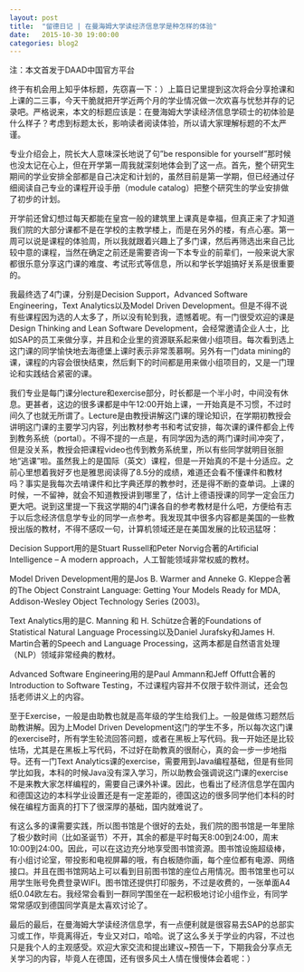 ```yaml
---
layout: post
title:  "留德日记 | 在曼海姆大学读经济信息学是种怎样的体验"
date:   2015-10-30 19:00:00
categories: blog2
---
```

注：本文首发于DAAD中国官方平台

终于有机会用上知乎体标题，先窃喜一下：）上篇日记里提到这次将会分享抢课和上课的二三事，今天干脆就把开学近两个月的学业情况做一次欢喜与忧愁并存的记录吧。严格说来，本文的标题应该是：在曼海姆大学读经济信息学硕士的初体验是什么样子？考虑到标题太长，影响读者阅读体验，所以请大家理解标题的不太严谨。

专业介绍会上，院长大人意味深长地说了句”be responsible for yourself”那时候也没太记在心上，但在开学第一周我就深刻地体会到了这一点。首先，整个研究生期间的学业安排全部都是自己决定和计划的，虽然目前是第一学期，但已经通过仔细阅读自己专业的课程开设手册（module catalog）把整个研究生的学业安排做了初步的计划。

开学前还曾幻想过每天都能在皇宫一般的建筑里上课真是幸福，但真正来了才知道我们院的大部分课都不是在学校的主教学楼上，而是在另外的楼，有点心塞。第一周可以说是课程的体验周，所以我就跟着兴趣上了多门课，然后再筛选出来自己比较中意的课程，当然在确定之前还是需要咨询一下本专业的前辈们，一般来说大家都很乐意分享这门课的难度、考试形式等信息，所以和学长学姐搞好关系是很重要的。

我最终选了4门课，分别是Decision Support，Advanced Software Engineering，Text Analytics以及Model Driven Development。但是不得不说有些课程因为选的人太多了，所以没有轮到我，遗憾着呢。有一门很受欢迎的课是Design Thinking and Lean Software Development，会经常邀请企业人士，比如SAP的员工来做分享，并且和企业里的资源联系起来做小组项目。每次看到选上这门课的同学愉快地去海德堡上课时表示非常羡慕啊。另外有一门data mining的课，课程的内容会很快结束，然后剩下的时间都是用来做小组项目的，又是一门理论和实践结合紧密的课。

我们专业是每门课分lecture和exercise部分，时长都是一个半小时，中间没有休息。更甚者，这边的很多课都是中午12:00开始上课，一开始真是不习惯，不过时间久了也就无所谓了。Lecture是由教授讲解这门课的理论知识，在学期初教授会讲明这门课的主要学习内容，列出教材参考书和考试安排，每次课的课件都会上传到教务系统（portal）。不得不提的一点是，有同学因为选的两门课时间冲突了，但是没关系，教授会把课程video也传到教务系统里，所以有些同学就明目张胆地“逃课”啦。虽然我上的是国际（英文）课程，但是一开始真的不是十分适应。之前心里想着我好歹也是雅思阅读得了8.5分的成绩，难道还会看不懂课件和教材吗？事实是我每次去啃课件和比字典还厚的教参时，还是得不断的查单词。上课的时候，一不留神，就会不知道教授讲到哪里了，估计上德语授课的同学一定会压力更大吧。说到这里提一下我这学期的4门课各自的参考教材是什么吧，方便给有志于以后念经济信息学专业的同学一点参考。我发现其中很多内容都是美国的一些教授出版的教材，不得不感叹一句，计算机领域还是在美国发展的比较迅猛呀：

Decision Support用的是Stuart Russell和Peter Norvig合著的Artificial Intelligence – A modern approach，人工智能领域非常权威的教材。

Model Driven Development用的是Jos B. Warmer and Anneke G. Kleppe合著的The Object Constraint Language: Getting Your Models Ready for MDA, Addison-Wesley Object Technology Series (2003)。

Text Analytics用的是C. Manning 和 H. Schütze合著的Foundations of Statistical Natural Language Processing以及Daniel Jurafsky和James H. Martin合著的Speech and Language Processing，这两本都是自然语言处理（NLP）领域非常经典的教材。

Advanced Software Engineering用的是Paul Ammann和Jeff Offutt合著的Introduction to Software Testing，不过课程内容并不仅限于软件测试，还会包括老师讲义上的内容。

至于Exercise，一般是由助教也就是高年级的学生给我们上。一般是做练习题然后助教讲解。因为上Model Driven Development这门的学生不多，所以每次这门课的exercise时，所有学生轮流回答问题，或者在黑板上写代码。我一开始还是比较怯场，尤其是在黑板上写代码，不过好在助教真的很耐心，真的会一步一步地指导。还有一门Text Analytics课的exercise，需要用到Java编程基础，但是有些同学比如我，本科的时候Java没有深入学习，所以助教会强调说这门课的exercise不是来教大家怎样编程的，需要自己课外补课。因此，也看出了经济信息学在国内和德国这边的本科学业设置还是有一定差距的，德国这边的很多同学他们本科的时候在编程方面真的打下了很深厚的基础，国内就难说了。

有这么多的课需要实践，所以图书馆是个很好的去处，我们院的图书馆是一年里除了极少数时间（比如圣诞节）不开，其余的都是平时每天8:00到24:00，周末10:00到24:00。因此，可以在这边充分地享受图书馆资源。图书馆设施超级棒，有小组讨论室，带投影和电视屏幕的哦，有白板随你画，每个座位都有电源、网络接口。并且在图书馆网站上可以看到目前图书馆的座位占用情况。图书馆里也可以用学生账号免费登录WIFI。图书馆还提供打印服务，不过是收费的，一张单面A4纸0.04欧左右。我经常会看到一群同学围坐在一起积极地讨论小组作业，有同学常常感叹到德国同学真是太喜欢讨论了。

最后的最后，在曼海姆大学读经济信息学，有一点便利就是很容易去SAP的总部实习或工作，毕竟离得近，专业又对口，哈哈。说了这么多关于学业的内容，不过也只是我个人的主观感受。欢迎大家交流和提出建议~预告一下，下期我会分享点无关学习的内容，毕竟人在德国，还有很多风土人情在慢慢体会着呢：）
